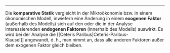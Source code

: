 ***

Die **komparative Statik** vergleicht in der Mikroökonomie bzw. in einem ökonomischen Modell, inwiefern eine Änderung in einem **exogenen Faktor** (außerhalb des Modells) sich auf den oder die in der Analyse interessierenden **endogenen Faktoren** (innerhalb des Modells) auswirkt.
Es wird bei der Analyse die [[Ceteris Paribus|Ceteris-Paribus-Klausel]] angewandt, d. h., man nimmt an, dass alle anderen Faktoren außer dem exogenen Faktor gleich bleiben.